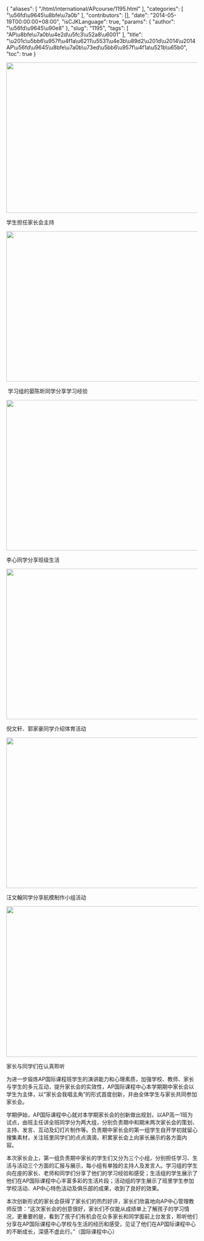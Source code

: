 {
    "aliases": [
        "/html/international/APcourse/1195.html"
    ],
    "categories": [
        "\u56fd\u9645\u8bfe\u7a0b"
    ],
    "contributors": [],
    "date": "2014-05-19T00:00:00+08:00",
    "isCJKLanguage": true,
    "params": {
        "author": "\u56fd\u9645\u90e8"
    },
    "slug": "1195",
    "tags": [
        "AP\u8bfe\u7a0b\u4e2d\u5fc3\u52a8\u6001"
    ],
    "title": "\u201c\u5bb6\u957f\u4f1a\u6211\u5531\u4e3b\u89d2\u201d\u2014\u2014AP\u56fd\u9645\u8bfe\u7a0b\u73ed\u5bb6\u957f\u4f1a\u521b\u65b0",
    "toc": true
}


<img
    src="https://cdn.tfls.online/mirror/full/7c595c3a36ad5db6df9482793a2346af653f8525.jpg"
    style="display:block;margin-left:auto;margin-right:auto;"
    decoding="async"
    fetchpriority="auto"
    loading="lazy"
    height="397"
    width="600"
/>




学生担任家长会主持





<img
    src="https://cdn.tfls.online/mirror/full/8a3c361060d2ab5027705cf7caadb3d0205a62f7.jpg"
    style="display:block;margin-left:auto;margin-right:auto;"
    decoding="async"
    fetchpriority="auto"
    loading="lazy"
    height="397"
    width="600"
/>




 学习组的晏陈昕同学分享学习经验





<img
    src="https://cdn.tfls.online/mirror/full/96f62c340cd28c34b8396a5605721cd5e922924a.jpg"
    style="display:block;margin-left:auto;margin-right:auto;"
    decoding="async"
    fetchpriority="auto"
    loading="lazy"
    height="397"
    width="600"
/>




李心同学分享班级生活





<img
    src="https://cdn.tfls.online/mirror/full/659ddb29353b97c0ba6ab1f2d387cde3713bb4df.jpg"
    style="display:block;margin-left:auto;margin-right:auto;"
    decoding="async"
    fetchpriority="auto"
    loading="lazy"
    height="397"
    width="600"
/>




倪文轩、郭家豪同学介绍体育活动





<img
    src="https://cdn.tfls.online/mirror/full/00e27373cdf4b7e2349e4e84b5b8dc26c37a7a1b.jpg"
    style="display:block;margin-left:auto;margin-right:auto;"
    decoding="async"
    fetchpriority="auto"
    loading="lazy"
    height="397"
    width="600"
/>




汪文翰同学分享航模制作小组活动





<img
    src="https://cdn.tfls.online/mirror/full/bb2768d188aa690d26609f98821c477a92379738.jpg"
    style="display:block;margin-left:auto;margin-right:auto;"
    decoding="async"
    fetchpriority="auto"
    loading="lazy"
    height="397"
    width="600"
/>




家长与同学们在认真聆听




  









为进一步锻炼AP国际课程班学生的演讲能力和心理素质，加强学校、教师、家长与学生的多元互动，提升家长会的实效性，AP国际课程中心本学期期中家长会以学生为主体，以“家长会我唱主角”的形式首度创新，并由全体学生与家长共同参加家长会。




学期伊始，AP国际课程中心就对本学期家长会的创新做出规划，以AP高一1班为试点，由班主任讲全班同学分为两大组，分别负责期中和期末两次家长会的策划、主持、发言、互动及幻灯片制作等。负责期中家长会的第一组学生自开学初就留心搜集素材，关注班里同学们的点点滴滴，积累家长会上向家长展示的各方面内容。                                                                         




本次家长会上，第一组负责期中家长的学生们又分为三个小组，分别担任学习、生活与活动三个方面的汇报与展示，每小组有单独的主持人及发言人。学习组的学生向在座的家长、老师和同学们分享了他们的学习经验和感受；生活组的学生展示了他们在AP国际课程中心丰富多彩的生活片段；活动组的学生展示了班里学生参加学校活动、AP中心特色活动及俱乐部的成果，收到了良好的效果。




本次创新形式的家长会获得了家长们的热烈好评，家长们欣喜地向AP中心管理教师反馈：“这次家长会的创意很好，家长们不仅能从成绩单上了解孩子的学习情况，更重要的是，看到了孩子们有机会在众多家长和同学面前上台发言，聆听他们分享在AP国际课程中心学校与生活的经历和感受，见证了他们在AP国际课程中心的不断成长，深感不虚此行。”（国际课程中心）





  



